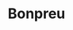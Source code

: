 ---
title: "Bonpreu"
url: /lhospitalet-de-llobregat/bonpreu-carrer-de-santa-anna/
shop: supermercado
---